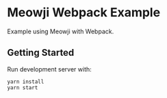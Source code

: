 # Meowji Webpack Example

Example using Meowji with Webpack.

## Getting Started

Run development server with:

```
yarn install
yarn start
```